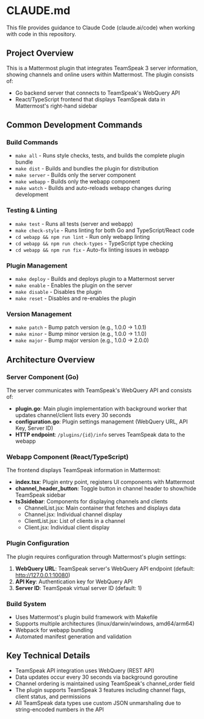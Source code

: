 # CLAUDE.md

This file provides guidance to Claude Code (claude.ai/code) when working with code in this repository.

## Project Overview

This is a Mattermost plugin that integrates TeamSpeak 3 server information, showing channels and online users within Mattermost. The plugin consists of:
- Go backend server that connects to TeamSpeak's WebQuery API
- React/TypeScript frontend that displays TeamSpeak data in Mattermost's right-hand sidebar

## Common Development Commands

### Build Commands
- `make all` - Runs style checks, tests, and builds the complete plugin bundle
- `make dist` - Builds and bundles the plugin for distribution
- `make server` - Builds only the server component
- `make webapp` - Builds only the webapp component
- `make watch` - Builds and auto-reloads webapp changes during development

### Testing & Linting
- `make test` - Runs all tests (server and webapp)
- `make check-style` - Runs linting for both Go and TypeScript/React code
- `cd webapp && npm run lint` - Run only webapp linting
- `cd webapp && npm run check-types` - TypeScript type checking
- `cd webapp && npm run fix` - Auto-fix linting issues in webapp

### Plugin Management
- `make deploy` - Builds and deploys plugin to a Mattermost server
- `make enable` - Enables the plugin on the server
- `make disable` - Disables the plugin
- `make reset` - Disables and re-enables the plugin

### Version Management
- `make patch` - Bump patch version (e.g., 1.0.0 → 1.0.1)
- `make minor` - Bump minor version (e.g., 1.0.0 → 1.1.0)
- `make major` - Bump major version (e.g., 1.0.0 → 2.0.0)

## Architecture Overview

### Server Component (Go)
The server communicates with TeamSpeak's WebQuery API and consists of:
- **plugin.go**: Main plugin implementation with background worker that updates channel/client lists every 30 seconds
- **configuration.go**: Plugin settings management (WebQuery URL, API Key, Server ID)
- **HTTP endpoint**: `/plugins/{id}/info` serves TeamSpeak data to the webapp

### Webapp Component (React/TypeScript)
The frontend displays TeamSpeak information in Mattermost:
- **index.tsx**: Plugin entry point, registers UI components with Mattermost
- **channel_header_button**: Toggle button in channel header to show/hide TeamSpeak sidebar
- **ts3sidebar**: Components for displaying channels and clients
  - ChannelList.jsx: Main container that fetches and displays data
  - Channel.jsx: Individual channel display
  - ClientList.jsx: List of clients in a channel
  - Client.jsx: Individual client display

### Plugin Configuration
The plugin requires configuration through Mattermost's plugin settings:
1. **WebQuery URL**: TeamSpeak server's WebQuery API endpoint (default: http://127.0.0.1:10080)
2. **API Key**: Authentication key for WebQuery API
3. **Server ID**: TeamSpeak virtual server ID (default: 1)

### Build System
- Uses Mattermost's plugin build framework with Makefile
- Supports multiple architectures (linux/darwin/windows, amd64/arm64)
- Webpack for webapp bundling
- Automated manifest generation and validation

## Key Technical Details

- TeamSpeak API integration uses WebQuery (REST API)
- Data updates occur every 30 seconds via background goroutine
- Channel ordering is maintained using TeamSpeak's channel_order field
- The plugin supports TeamSpeak 3 features including channel flags, client status, and permissions
- All TeamSpeak data types use custom JSON unmarshaling due to string-encoded numbers in the API